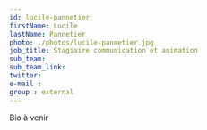 ```yaml
---
id: lucile-pannetier
firstName: Lucile
lastName: Pannetier
photo: ./photos/lucile-pannetier.jpg
job_title: Stagiaire communication et animation
sub_team: 
sub_team_link:
twitter:
e-mail :
group : external
---
```


Bio à venir
